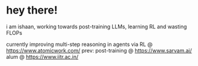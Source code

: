 # hey there!

i am ishaan, working towards post-training LLMs, learning RL and wasting FLOPs

currently improving multi-step reasoning in agents via RL @ https://www.atomicwork.com/
prev:
  post-training @ https://www.sarvam.ai/
  alum @ https://www.iitr.ac.in/
